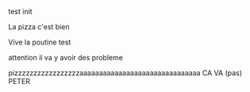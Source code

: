 test init


La pizza c'est bien

Vive la poutine test

attention il va y avoir des probleme 

pizzzzzzzzzzzzzzzzzaaaaaaaaaaaaaaaaaaaaaaaaaaaaaaa
CA VA (pas) PETER
